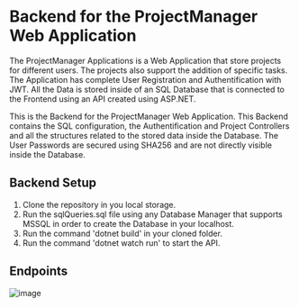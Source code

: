 # Backend for the ProjectManager Web Application
The ProjectManager Applications is a Web Application that store projects for different users. The projects also support the addition of specific tasks. The Application has complete User Registration and Authentification with JWT. All the Data is stored inside of an SQL Database that is connected to the Frontend using an API created using ASP.NET.

This is the Backend for the ProjectManager Web Application. This Backend contains the SQL configuration, the Authentification and Project Controllers and all the structures related to the stored data inside the Database. The User Passwords are secured using SHA256 and are not directly visible inside the Database.

## Backend Setup
1. Clone the repository in you local storage.
2. Run the sqlQueries.sql file using any Database Manager that supports MSSQL in order to create the Database in your localhost.
3. Run the command 'dotnet build' in your cloned folder.
4. Run the command 'dotnet watch run' to start the API.

## Endpoints
![image](https://github.com/user-attachments/assets/e65f62fe-0e42-4323-be8f-da0bc8d99e2e)

